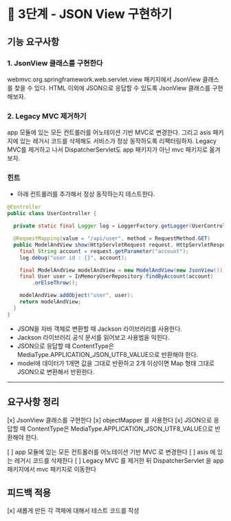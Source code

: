 # 🚀 3단계 - JSON View 구현하기

## 기능 요구사항
### 1. JsonView 클래스를 구현한다
webmvc.org.springframework.web.servlet.view 패키지에서 JsonView 클래스를 찾을 수 있다.
HTML 이외에 JSON으로 응답할 수 있도록 JsonView 클래스를 구현해보자.

### 2. Legacy MVC 제거하기
app 모듈에 있는 모든 컨트롤러를 어노테이션 기반 MVC로 변경한다.
그리고 asis 패키지에 있는 레거시 코드를 삭제해도 서비스가 정상 동작하도록 리팩터링하자.
Legacy MVC를 제거하고 나서 DispatcherServlet도 app 패키지가 아닌 mvc 패키지로 옮겨보자.

### 힌트
- 아래 컨트롤러를 추가해서 정상 동작하는지 테스트한다.
```java
@Controller
public class UserController {

  private static final Logger log = LoggerFactory.getLogger(UserController.class);

  @RequestMapping(value = "/api/user", method = RequestMethod.GET)
  public ModelAndView show(HttpServletRequest request, HttpServletResponse response) {
    final String account = request.getParameter("account");
    log.debug("user id : {}", account);

    final ModelAndView modelAndView = new ModelAndView(new JsonView());
    final User user = InMemoryUserRepository.findByAccount(account)
        .orElseThrow();

    modelAndView.addObject("user", user);
    return modelAndView;
  }
}
```

- JSON을 자바 객체로 변환할 때 Jackson 라이브러리를 사용한다.
- Jackson 라이브러리 공식 문서를 읽어보고 사용법을 익힌다.
- JSON으로 응답할 때 ContentType은 MediaType.APPLICATION_JSON_UTF8_VALUE으로 반환해야 한다.
- model에 데이터가 1개면 값을 그대로 반환하고 2개 이상이면 Map 형태 그대로 JSON으로 변환해서 반환한다.

---
## 요구사항 정리
[x] JsonView 클래스를 구현한다
    [x] objectMapper 를 사용한다
    [x] JSON으로 응답할 때 ContentType은 MediaType.APPLICATION_JSON_UTF8_VALUE으로 반환해야 한다.

[ ] app 모듈에 있는 모든 컨트롤러를 어노테이션 기반 MVC 로 변경한다 
[ ] asis 에 있는 레거시 코드를 삭제한다 
[ ] Legacy MVC 를 제거한 뒤 DispatcherServlet 을 app 패키지에서 mvc 패키지로 이동한다 

## 피드백 적용
[x] 새롭게 만든 각 객체에 대해서 테스트 코드를 작성


